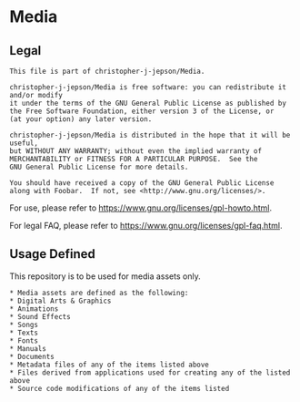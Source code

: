 # Media

 ## Legal

    This file is part of christopher-j-jepson/Media.

    christopher-j-jepson/Media is free software: you can redistribute it and/or modify
    it under the terms of the GNU General Public License as published by
    the Free Software Foundation, either version 3 of the License, or
    (at your option) any later version.

    christopher-j-jepson/Media is distributed in the hope that it will be useful,
    but WITHOUT ANY WARRANTY; without even the implied warranty of
    MERCHANTABILITY or FITNESS FOR A PARTICULAR PURPOSE.  See the
    GNU General Public License for more details.

    You should have received a copy of the GNU General Public License
    along with Foobar.  If not, see <http://www.gnu.org/licenses/>.
    
    
    
   For use, please refer to https://www.gnu.org/licenses/gpl-howto.html. 

   For legal FAQ, please refer to https://www.gnu.org/licenses/gpl-faq.html. 


## Usage Defined

   This repository is to be used for media assets only.
    
    * Media assets are defined as the following:
    * Digital Arts & Graphics
    * Animations
    * Sound Effects
    * Songs
    * Texts
    * Fonts
    * Manuals
    * Documents
    * Metadata files of any of the items listed above
    * Files derived from applications used for creating any of the listed above
    * Source code modifications of any of the items listed


